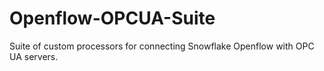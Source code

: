# Openflow-OPCUA-Suite
Suite of custom processors for connecting Snowflake Openflow with OPC UA servers.
